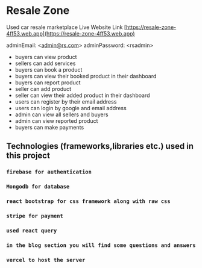 # Resale Zone

Used car resale marketplace
Live Website Link [https://resale-zone-4ff53.web.app](https://resale-zone-4ff53.web.app)

adminEmail: \<admin@rs.com\>
adminPassword: \<rsadmin\>

- buyers can view product
- sellers can add services
- buyers can book a product
- buyers can view their booked product in their dashboard
- buyers can report product
- seller can add product
- seller can view their added product in their dashboard
- users can register by their email address
- users can login by google and email address
- admin can view all sellers and buyers
- admin can view reported product
- buyers can make payments

## Technologies (frameworks,libraries etc.) used in this project

### `firebase for authentication`

### `Mongodb for database `

### `react bootstrap for css framework along with raw css`

### `stripe for payment `

### `used react query`

### `in the blog section you will find some questions and answers`

### `vercel to host the server`
